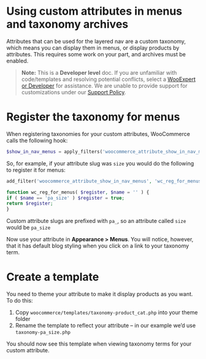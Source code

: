 
# Using custom attributes in menus and taxonomy archives

Attributes that can be used for the layered nav are a custom taxonomy, which means you can display them in menus, or display products by attributes. This requires some work on your part, and archives must be enabled.

> **Note:**  This is a  **Developer level**  doc. If you are unfamiliar with code/templates and resolving potential conflicts, select a  [WooExpert or Developer](https://woocommerce.com/customizations/) for assistance. We are unable to provide support for customizations under our  [Support Policy](http://www.woocommerce.com/support-policy/).

# Register the taxonomy for menus

When registering taxonomies for your custom attributes, WooCommerce calls the following hook:

```php
$show_in_nav_menus = apply_filters('woocommerce_attribute_show_in_nav_menus', false, $name);
```

So, for example, if your attribute slug was `size` you would do the following to register it for menus:

```php
add_filter('woocommerce_attribute_show_in_nav_menus', 'wc_reg_for_menus', 1, 2);

function wc_reg_for_menus( $register, $name = '' ) {
if ( $name == 'pa_size' ) $register = true;
return $register;
}
```

Custom attribute slugs are prefixed with `pa_`, so an attribute called `size` would be `pa_size`

Now use your attribute in  **Appearance > Menus**. You will notice, however, that it has default blog styling when you click on a link to your taxonomy term.

# Create a template

You need to theme your attribute to make it display products as you want. To do this:

1.  Copy `woocommerce/templates/taxonomy-product_cat.php` into your theme folder
2.  Rename the template to reflect your attribute – in our example we’d use `taxonomy-pa_size.php`

You should now see this template when viewing taxonomy terms for your custom attribute.
